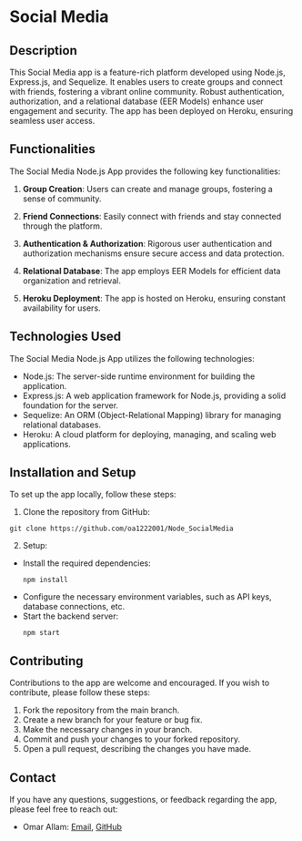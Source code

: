 # Social Media

## Description

This Social Media app is a feature-rich platform developed using Node.js, Express.js, and Sequelize. It enables users to create groups and connect with friends, fostering a vibrant online community. Robust authentication, authorization, and a relational database (EER Models) enhance user engagement and security. The app has been deployed on Heroku, ensuring seamless user access.

## Functionalities

The Social Media Node.js App provides the following key functionalities:

1. **Group Creation**: Users can create and manage groups, fostering a sense of community.

2. **Friend Connections**: Easily connect with friends and stay connected through the platform.

3. **Authentication & Authorization**: Rigorous user authentication and authorization mechanisms ensure secure access and data protection.

4. **Relational Database**: The app employs EER Models for efficient data organization and retrieval.
  
5. **Heroku Deployment**: The app is hosted on Heroku, ensuring constant availability for users.

## Technologies Used

The Social Media Node.js App utilizes the following technologies:

- Node.js: The server-side runtime environment for building the application.
- Express.js: A web application framework for Node.js, providing a solid foundation for the server.
- Sequelize: An ORM (Object-Relational Mapping) library for managing relational databases.
- Heroku: A cloud platform for deploying, managing, and scaling web applications.

## Installation and Setup

To set up the app locally, follow these steps:

1. Clone the repository from GitHub:

```
git clone https://github.com/oa1222001/Node_SocialMedia
```

2. Setup:

- Install the required dependencies:
  ```
  npm install
  ```
- Configure the necessary environment variables, such as API keys, database connections, etc.
- Start the backend server:
  ```
  npm start
  ```

## Contributing

Contributions to the app are welcome and encouraged. If you wish to contribute, please follow these steps:

1. Fork the repository from the main branch.
2. Create a new branch for your feature or bug fix.
3. Make the necessary changes in your branch.
4. Commit and push your changes to your forked repository.
5. Open a pull request, describing the changes you have made.

## Contact

If you have any questions, suggestions, or feedback regarding the app, please feel free to reach out:

- Omar Allam: [Email](mailto:oa1222001@gmail.com), [GitHub](https://github.com/oa1222001)
